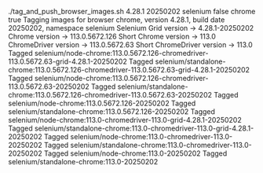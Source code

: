 ./tag_and_push_browser_images.sh 4.28.1 20250202 selenium false chrome true
Tagging images for browser chrome, version 4.28.1, build date 20250202, namespace selenium
Selenium Grid version -> 4.28.1-20250202
Chrome version -> 113.0.5672.126
Short Chrome version -> 113.0
ChromeDriver version -> 113.0.5672.63
Short ChromeDriver version -> 113.0
Tagged selenium/node-chrome:113.0.5672.126-chromedriver-113.0.5672.63-grid-4.28.1-20250202
Tagged selenium/standalone-chrome:113.0.5672.126-chromedriver-113.0.5672.63-grid-4.28.1-20250202
Tagged selenium/node-chrome:113.0.5672.126-chromedriver-113.0.5672.63-20250202
Tagged selenium/standalone-chrome:113.0.5672.126-chromedriver-113.0.5672.63-20250202
Tagged selenium/node-chrome:113.0.5672.126-20250202
Tagged selenium/standalone-chrome:113.0.5672.126-20250202
Tagged selenium/node-chrome:113.0-chromedriver-113.0-grid-4.28.1-20250202
Tagged selenium/standalone-chrome:113.0-chromedriver-113.0-grid-4.28.1-20250202
Tagged selenium/node-chrome:113.0-chromedriver-113.0-20250202
Tagged selenium/standalone-chrome:113.0-chromedriver-113.0-20250202
Tagged selenium/node-chrome:113.0-20250202
Tagged selenium/standalone-chrome:113.0-20250202
